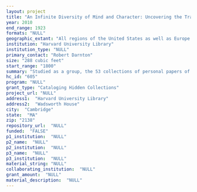 ```yaml
--- 
layout: project 
title: "An Infinite Diversity of Mind and Character: Uncovering the Transformation of American Education at 19th-Century Harvard"
year: 2010
end_range: 1923
formats: "NULL"
geographic_extant: "All regions of the United States as well as Europe (UK, Germany, Switzerland, France, Italy), Bermuda, Russia, Turkey, India, and the Far East."
institution: "Harvard University Library"
institution_type: "NULL"
primary_contact: "Robert Darnton"
size: "288 cubic feet"
start_range: "1800"
summary: "Studied as a group, the 53 collections of personal papers of Harvard faculty document the 19th-century transformation of Harvard���and American universities in general���from a regional seminary into a modern research university, providing a new model for undergraduate education, as well as professional study in law, medicine, and divinity. The scope of faculty research expanded rapidly, with results shared broadly in the US and abroad. The collections document innovations in new or changing disciplines and fields of research, such as anthropology (Frederic W. Putnam), astronomy (Edward Pickering), English literature (Barrett Wendell), fine arts (Arthur Kingsley Porter), American history (Albert Bushnell Hart), geology (Nathaniel Shaler), and zoology (Edward Laurens Mark). The collections also trace the emergence and internationalization of Harvard��s museum and library collections as preeminent resources for research (William Dandridge Peck and Justin Winsor). Of great importance is correspondence (the ���scholarly communications�� of the age) between Harvard faculty and colleagues at peer institutions, such as the Boston Public Library, American Museum of Natural History (NY), Smithsonian Institution, US Geological Survey, and the Field Museum in Chicago. The collections are primarily paper-based, including correspondence, research notes, drafts of papers, and publications, as well as photographs, drawings, field notebooks, botanical specimens, and ephemera."
hc_id: "605"
program: "NULL"
grant_type: "Cataloging Hidden Collections"
project_url: "NULL"
address1:  "Harvard University Library"
address2:  "Wadsworth House"
city:  "Cambridge"
state:  "MA"
zip: "2138"
repository_url:  "NULL"
funded:  "FALSE"
p1_institution:  "NULL"
p2_name:  "NULL"
p2_institution:  "NULL"
p3_name:  "NULL"
p3_institution:  "NULL"
material_string: "NULL"
collaborating_institution:  "NULL"
grant_amount:  "NULL"
material_description:  "NULL"
---
```

